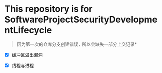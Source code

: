 # This repository is for SoftwareProjectSecurityDevelopmentLifecycle
>因为第一次的仓库分支创建错误，所以会缺失一部分上交记录*
 * [x] 缓冲区溢出漏洞
 * [x] 线程与进程         

